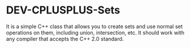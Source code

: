 DEV-CPLUSPLUS-Sets
==================

It is a simple C++ class that allows you to create sets and use normal set operations on them, including union, intersection, etc.  It should work with any compiler that accepts the C++ 2.0 standard.
